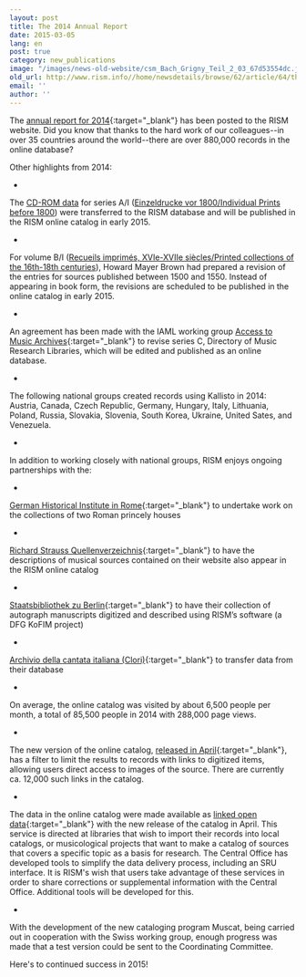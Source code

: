 ```yaml
---
layout: post
title: The 2014 Annual Report
date: 2015-03-05
lang: en
post: true
category: new_publications
image: "/images/news-old-website/csm_Bach_Grigny_Teil_2_03_67d53554dc.jpg"
old_url: http://www.rism.info//home/newsdetails/browse/62/article/64/the-2014-annual-report.html
email: ''
author: ''
---
```



The [annual report for 2014](http://www.rism.info/en/publications/annual-reports/2014.html){:target="_blank"} has been posted to the RISM website. Did you know that thanks to the hard work of our colleagues--in over 35 countries around the world--there are over 880,000 records in the online database?

Other highlights from 2014:

-

The [CD-ROM data](/publications/cd-rom-publications-1995-2011.html) for series A/I ([Einzeldrucke vor 1800/Individual Prints before 1800](/publications.html)) were transferred to the RISM database and will be published in the RISM online catalog in early 2015.


-

For volume B/I ([Recueils imprimés, XVIe-XVIIe siècles/Printed collections of the 16th-18th centuries](/publications.html)), Howard Mayer Brown had prepared a revision of the entries for sources published between 1500 and 1550. Instead of appearing in book form, the revisions are scheduled to be published in the online catalog in early 2015.


-

An agreement has been made with the IAML working group [Access to Music Archives](http://www.iaml.info/activities/projects/access_to_music_archives){:target="_blank"} to revise series C, Directory of Music Research Libraries, which will be edited and published as an online database.


-

The following national groups created records using Kallisto in 2014: Austria, Canada, Czech Republic, Germany, Hungary, Italy, Lithuania, Poland, Russia, Slovakia, Slovenia, South Korea, Ukraine, United Sates, and Venezuela.


-

In addition to working closely with national groups, RISM enjoys ongoing partnerships with the:


-

[German Historical Institute in Rome](http://www.dhi-roma.it/){:target="_blank"} to undertake work on the collections of two Roman princely houses


-

[Richard Strauss Quellenverzeichnis](http://www.rsi-rsqv.de/){:target="_blank"} to have the descriptions of musical sources contained on their website also appear in the RISM online catalog


-

[Staatsbibliothek zu Berlin](http://staatsbibliothek-berlin.de/en/about-the-library/abteilungen/musik/projekte/dfg-projekt-kofim-berlin/){:target="_blank"} to have their collection of autograph manuscripts digitized and described using RISM’s software (a DFG KoFIM project)


-

[Archivio della cantata italiana (Clori)](http://cantataitaliana.it/){:target="_blank"} to transfer data from their database



-

On average, the online catalog was visited by about 6,500 people per month, a total of 85,500 people in 2014 with 288,000 page views.


-

The new version of the online catalog, [released in April](/self_representation/2018/07/16/new-version-of-the-rism-online-catalog.html?tx_ttnews%5Byear%5D=2014&tx_ttnews%5Bmonth%5D=04&cHash=050d2daabf26e3b73ca969a239c2ee1f){:target="_blank"}, has a filter to limit the results to records with links to digitized items, allowing users direct access to images of the source. There are currently ca. 12,000 such links in the catalog.


-

The data in the online catalog were made available as [linked open data](https://opac.rism.info/index.php?id=8&L=1&id=8){:target="_blank"} with the new release of the catalog in April. This service is directed at libraries that wish to import their records into local catalogs, or musicological projects that want to make a catalog of sources that covers a specific topic as a basis for research. The Central Office has developed tools to simplify the data delivery process, including an SRU interface. It is RISM's wish that users take advantage of these services in order to share corrections or supplemental information with the Central Office. Additional tools will be developed for this.


-

With the development of the new cataloging program Muscat, being carried out in cooperation with the Swiss working group, enough progress was made that a test version could be sent to the Coordinating Committee.



Here's to continued success in 2015!

<script type="text/javascript">var switchTo5x=true;</script><script type="text/javascript" src="http://w.sharethis.com/button/buttons.js"></script><script type="text/javascript">stLight.options({publisher: "9b601438-1ce1-49d8-bfd7-9cff5df54c17", doNotHash: false, doNotCopy: false, hashAddressBar: false});</script>